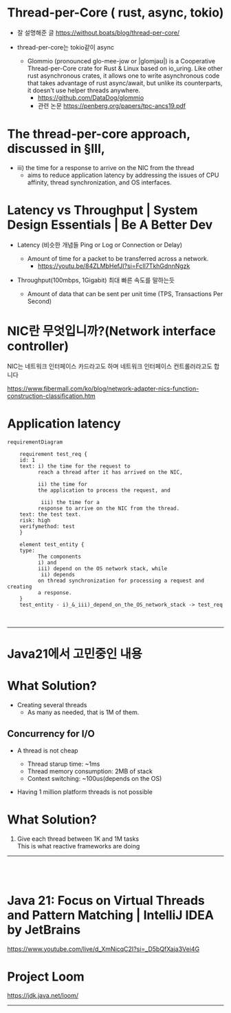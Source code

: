 # Thread-per-Core  ( rust, async, tokio)

- 잘 설명해준 글 https://without.boats/blog/thread-per-core/



- thread-per-core는 tokio같이 async
  - Glommio (pronounced glo-mee-jow or |glomjəʊ|) is a Cooperative Thread-per-Core crate for Rust & Linux based on io_uring. Like other rust asynchronous crates, it allows one to write asynchronous code that takes advantage of rust async/await, but unlike its counterparts, it doesn't use helper threads anywhere.
    - https://github.com/DataDog/glommio
    - 관련 논문 https://penberg.org/papers/tpc-ancs19.pdf


# The thread-per-core approach, discussed in §III,
- iii) the time for a response to arrive on the NIC from the thread
  - aims to reduce application latency by addressing the issues of CPU affinity, thread synchronization, and OS interfaces.



# Latency vs Throughput | System Design Essentials | Be A Better Dev

- Latency (비슷한 개념들 Ping or Log or Connection or Delay)
  - Amount of time for a packet to be transferred across a network.
    - https://youtu.be/84ZLMbHefJI?si=FcIl7TkhGdnnNgzk
 
- Throughput(100mbps,  1Gigabit) 최대 빠른 속도를 말하는듯 
  - Amount of data that can be sent per unit time (TPS, Transactions Per Second)

# NIC란 무엇입니까?(Network interface controller)

NIC는 네트워크 인터페이스 카드라고도 하며 네트워크 인터페이스 컨트롤러라고도 합니다

https://www.fibermall.com/ko/blog/network-adapter-nics-function-construction-classification.htm

# Application latency

```mermaid
requirementDiagram

    requirement test_req {
    id: 1
    text: i) the time for the request to
          reach a thread after it has arrived on the NIC, 

          ii) the time for
          the application to process the request, and
          
           iii) the time for a
          response to arrive on the NIC from the thread. 
    text: the test text.
    risk: high
    verifymethod: test
    }

    element test_entity {
    type: 
          The components
          i) and 
          iii) depend on the OS network stack, while
           ii) depends
          on thread synchronization for processing a request and creating
          a response.
    }
    test_entity - i)_&_iii)_depend_on_the_OS_network_stack -> test_req

```

<br>

<hr>

# Java21에서 고민중인 내용

# What Solution?

- Creating several threads
  - As many as needed, that is 1M of them.


## Concurrency for I/O

- A thread is not cheap
  - Thread starup time: ~1ms 
  - Thread memory consumption: 2MB of stack
  - Context switching: ~100us(depends on the OS)

- Having 1 million platform threads is not possible

# What Solution?

1) Give each thread between 1K and 1M tasks <br>This is what reactive frameworks are doing


<hr>

<br>


<table>

</table>


# Java 21: Focus on Virtual Threads and Pattern Matching | IntelliJ IDEA by JetBrains

https://www.youtube.com/live/d_XmNicqC2I?si=_D5bQfXaja3Vei4G

# Project Loom

https://jdk.java.net/loom/

<hr>



